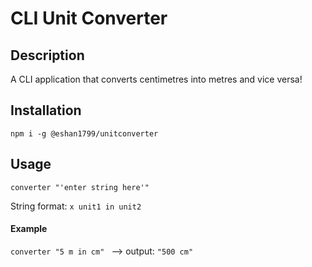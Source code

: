 # CLI Unit Converter

## Description

A CLI application that converts centimetres into metres and vice versa!

## Installation

```npm i -g @eshan1799/unitconverter```

## Usage

```converter "'enter string here'" ```

String format: 
```x unit1 in unit2```

#### Example
```converter "5 m in cm" ```
--> output: 
```"500 cm"```
